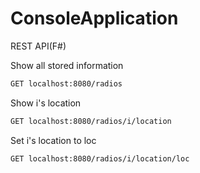 # ConsoleApplication
REST API(F#)

Show all stored information
```Bash
GET localhost:8080/radios  
```
Show i's location
```Bash
GET localhost:8080/radios/i/location 
```
Set i's location to loc
```Bash
GET localhost:8080/radios/i/location/loc
```
